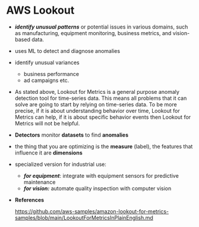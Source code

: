 # AWS Lookout

- ***identify unusual patterns*** or potential issues in various domains, such as manufacturing, equipment monitoring, business metrics, and vision-based data.
- uses ML to detect and diagnose anomalies
- identify unusual variances
    - business performance
    - ad campaigns etc.
- As stated above, Lookout for Metrics is a general purpose anomaly detection tool for time-series data. This means all problems that it can solve are going to start by relying on time-series data. To be more precise, if it is about understanding behavior over time, Lookout for Metrics can help, if it is about specific behavior events then Lookout for Metrics will not be helpful.
- **Detectors** monitor **datasets** to find **anomalies**
- the thing that you are optimizing is the **measure** (label), the features that influence it are **dimensions**
- specialized version for industrial use:
    - ***for equipment***: integrate with equipment sensors for predictive maintenance
    - ***for vision:*** automate quality inspection with computer vision

- **References**
    
    https://github.com/aws-samples/amazon-lookout-for-metrics-samples/blob/main/LookoutForMetricsInPlainEnglish.md